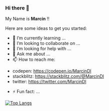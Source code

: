 ### Hi there 👋

My Name is **Marcin** !! 


Here are some ideas to get you started:


- 🌱 I’m currently learning ...
- 👯 I’m looking to collaborate on ...
- 🤔 I’m looking for help with ...
- 💬 Ask me about ...
- 📫 How to reach me: 
* codepen: https://codepen.io/MarcinDl
* stackblitz: https://stackblitz.com/@MarcinDl
* twitter: https://twitter.com/MarcinDl
- ⚡ Fun fact: ...



[![Top Langs](https://github-readme-stats.vercel.app/api/top-langs/?username=MarcinDl&hide=javascript,html)](https://github.com/anuraghazra/github-readme-stats)


